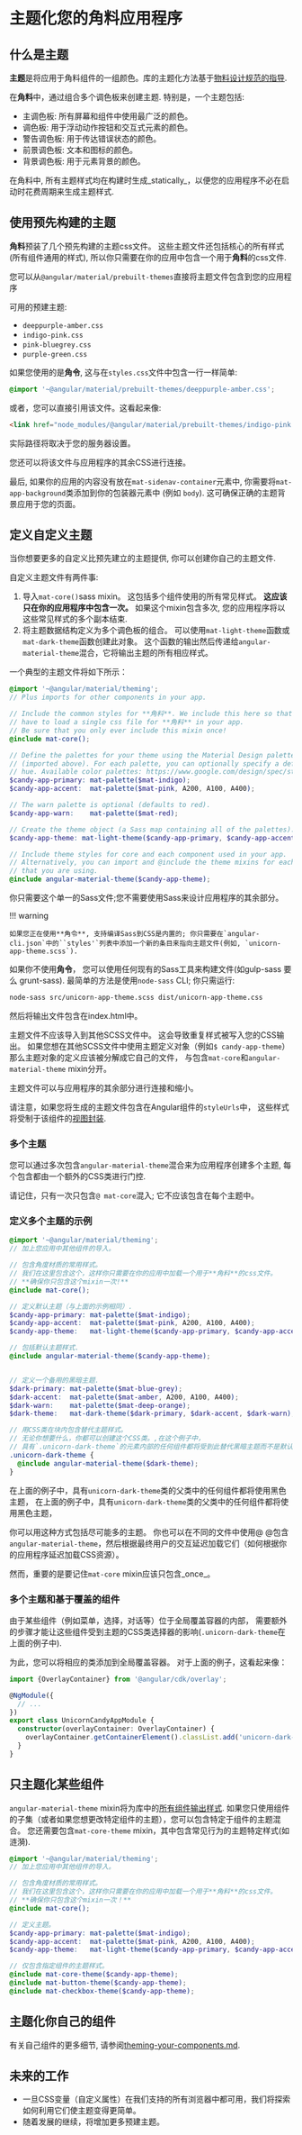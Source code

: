 # 主题化您的**角料**应用程序

## 什么是主题

**主题**是将应用于角料组件的一组颜色。库的主题化方法基于[物料设计规范的指导][1].

在**角料**中，通过组合多个调色板来创建主题. 特别是，一个主题包括:

* 主调色板: 所有屏幕和组件中使用最广泛的颜色。
* 调色板: 用于浮动动作按钮和交互式元素的颜色。
* 警告调色板: 用于传达错误状态的颜色。
* 前景调色板: 文本和图标的颜色。
* 背景调色板: 用于元素背景的颜色。

在角料中, 所有主题样式均在构建时生成_statically_，以便您的应用程序不必在启动时花费周期来生成主题样式.

[1]: https://material.google.com/style/color.html#color-color-palette

## 使用预先构建的主题

**角料**预装了几个预先构建的主题css文件。
这些主题文件还包括核心的所有样式 (所有组件通用的样式), 所以你只需要在你的应用中包含一个用于**角料**的css文件.

您可以从`@angular/material/prebuilt-themes`直接将主题文件包含到您的应用程序

可用的预建主题:

* `deeppurple-amber.css`
* `indigo-pink.css`
* `pink-bluegrey.css`
* `purple-green.css`

如果您使用的是**角令**, 这与在`styles.css`文件中包含一行一样简单:

```css
@import '~@angular/material/prebuilt-themes/deeppurple-amber.css';
```

或者，您可以直接引用该文件。这看起来像:

```html
<link href="node_modules/@angular/material/prebuilt-themes/indigo-pink.css" rel="stylesheet">
```

实际路径将取决于您的服务器设置。

您还可以将该文件与应用程序的其余CSS进行连接。

最后, 如果你的应用的内容没有放在`mat-sidenav-container`元素中, 你需要将`mat-app-background`类添加到你的包装器元素中 (例如 `body`).
这可确保正确的主题背景应用于您的页面。

## 定义自定义主题

当你想要更多的自定义比预先建立的主题提供, 你可以创建你自己的主题文件.

自定义主题文件有两件事:

1. 导入`mat-core()`sass mixin。 这包括多个组件使用的所有常见样式。 **这应该只在你的应用程序中包含一次。** 如果这个mixin包含多次, 您的应用程序将以这些常见样式的多个副本结束.
2. 将主题数据结构定义为多个调色板的组合。 可以使用`mat-light-theme`函数或`mat-dark-theme`函数创建此对象。 这个函数的输出然后传递给`angular-material-theme`混合，它将输出主题的所有相应样式。

一个典型的主题文件将如下所示：

```scss
@import '~@angular/material/theming';
// Plus imports for other components in your app.

// Include the common styles for **角料**. We include this here so that you only
// have to load a single css file for **角料** in your app.
// Be sure that you only ever include this mixin once!
@include mat-core();

// Define the palettes for your theme using the Material Design palettes available in palette.scss
// (imported above). For each palette, you can optionally specify a default, lighter, and darker
// hue. Available color palettes: https://www.google.com/design/spec/style/color.html
$candy-app-primary: mat-palette($mat-indigo);
$candy-app-accent:  mat-palette($mat-pink, A200, A100, A400);

// The warn palette is optional (defaults to red).
$candy-app-warn:    mat-palette($mat-red);

// Create the theme object (a Sass map containing all of the palettes).
$candy-app-theme: mat-light-theme($candy-app-primary, $candy-app-accent, $candy-app-warn);

// Include theme styles for core and each component used in your app.
// Alternatively, you can import and @include the theme mixins for each component
// that you are using.
@include angular-material-theme($candy-app-theme);
```

你只需要这个单一的Sass文件;您不需要使用Sass来设计应用程序的其余部分。

!!! warning

    如果您正在使用**角令**, 支持编译Sass到CSS是内置的; 你只需要在`angular-cli.json`中的``styles'`列表中添加一个新的条目来指向主题文件(例如, `unicorn-app-theme.scss`).

如果你不使用**角令**， 您可以使用任何现有的Sass工具来构建文件(如gulp-sass 要么 grunt-sass). 最简单的方法是使用`node-sass` CLI; 你只需运行:

```bash
node-sass src/unicorn-app-theme.scss dist/unicorn-app-theme.css
```

然后将输出文件包含在index.html中。

主题文件不应该导入到其他SCSS文件中。
这会导致重复样式被写入您的CSS输出。
如果您想在其他SCSS文件中使用主题定义对象（例如`$ candy-app-theme`）
那么主题对象的定义应该被分解成它自己的文件，
与包含`mat-core`和`angular-material-theme` mixin分开。

主题文件可以与应用程序的其余部分进行连接和缩小。

请注意，如果您将生成的主题文件包含在Angular组件的`styleUrls`中，
这些样式将受制于该组件的[视图封装](https://angular.io/docs/ts/latest/guide/component-styles.html#!#view-encapsulation).

### 多个主题

您可以通过多次包含`angular-material-theme`混合来为应用程序创建多个主题, 每个包含都由一个额外的CSS类进行门控.

请记住，只有一次只包含`@ mat-core`混入;
它不应该包含在每个主题中。

### 定义多个主题的示例

```scss
@import '~@angular/material/theming';
// 加上您应用中其他组件的导入。

// 包含角度材质的常用样式。
// 我们在这里包含这个，这样你只需要在你的应用中加载一个用于**角料**的css文件。
// **确保你只包含这个mixin一次!**
@include mat-core();

// 定义默认主题（与上面的示例相同）.
$candy-app-primary: mat-palette($mat-indigo);
$candy-app-accent:  mat-palette($mat-pink, A200, A100, A400);
$candy-app-theme:   mat-light-theme($candy-app-primary, $candy-app-accent);

// 包括默认主题样式.
@include angular-material-theme($candy-app-theme);


// 定义一个备用的黑暗主题.
$dark-primary: mat-palette($mat-blue-grey);
$dark-accent:  mat-palette($mat-amber, A200, A100, A400);
$dark-warn:    mat-palette($mat-deep-orange);
$dark-theme:   mat-dark-theme($dark-primary, $dark-accent, $dark-warn);

// 用CSS类在块内包含替代主题样式。
// 无论你想要什么，你都可以创建这个CSS类。,在这个例子中，
// 具有`.unicorn-dark-theme`的元素内部的任何组件都将受到此替代黑暗主题而不是默认主题的影响。
.unicorn-dark-theme {
  @include angular-material-theme($dark-theme);
}
```

在上面的例子中，具有`unicorn-dark-theme`类的父类中的任何组件都将使用黑色主题，
在上面的例子中，具有`unicorn-dark-theme`类的父类中的任何组件都将使用黑色主题，

你可以用这种方式包括尽可能多的主题。
你也可以在不同的文件中使用@ @包含`angular-material-theme`，然后根据最终用户的交互延迟加载它们（如何根据你的应用程序延迟加载CSS资源）。

然而，重要的是要记住`mat-core` mixin应该只包含_once_。

### 多个主题和基于覆盖的组件

由于某些组件（例如菜单，选择，对话等）位于全局覆盖容器的内部，
需要额外的步骤才能让这些组件受到主题的CSS类选择器的影响(`.unicorn-dark-theme`在上面的例子中).

为此，您可以将相应的类添加到全局覆盖容器。
对于上面的例子，这看起来像：

```ts
import {OverlayContainer} from '@angular/cdk/overlay';

@NgModule({
  // ...
})
export class UnicornCandyAppModule {
  constructor(overlayContainer: OverlayContainer) {
    overlayContainer.getContainerElement().classList.add('unicorn-dark-theme');
  }
}
```

## 只主题化某些组件

`angular-material-theme` mixin将为库中的[所有组件输出样式](https://github.com/angular/material2/blob/master/src/lib/core/theming/_all-theme.scss).
如果您只使用组件的子集（或者如果您想更改特定组件的主题），您可以包含特定于组件的主题混合。
您还需要包含`mat-core-theme` mixin，其中包含常见行为的主题特定样式(如涟漪).

```scss
@import '~@angular/material/theming';
// 加上您应用中其他组件的导入。

// 包含角度材质的常用样式。
// 我们在这里包含这个，这样你只需要在你的应用中加载一个用于**角料**的css文件。
// **确保你只包含这个mixin一次！**
@include mat-core();

// 定义主题。
$candy-app-primary: mat-palette($mat-indigo);
$candy-app-accent:  mat-palette($mat-pink, A200, A100, A400);
$candy-app-theme:   mat-light-theme($candy-app-primary, $candy-app-accent);

// 仅包含指定组件的主题样式。
@include mat-core-theme($candy-app-theme);
@include mat-button-theme($candy-app-theme);
@include mat-checkbox-theme($candy-app-theme);
```

## 主题化你自己的组件

有关自己组件的更多细节, 请参阅[theming-your-components.md](./theming-your-components.md).

## 未来的工作

* 一旦CSS变量（自定义属性）在我们支持的所有浏览器中都可用，我们将探索如何利用它们使主题变得更简单。
* 随着发展的继续，将增加更多预建主题。